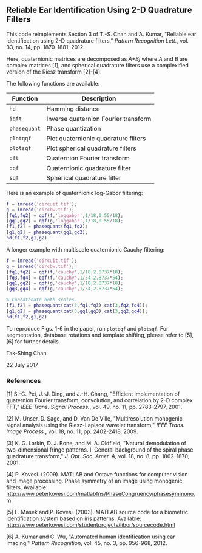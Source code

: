 Reliable Ear Identification Using 2-D Quadrature Filters
--------------------------------------------------------

This code reimplements Section 3 of T.-S. Chan and A. Kumar, "Reliable ear
identification using 2-D quadrature filters," *Pattern Recognition Lett.*,
vol. 33, no. 14, pp. 1870-1881, 2012.

Here, quaternionic matrices are decomposed as *A+Bj* where *A* and *B* are
complex matrices \[1\], and spherical quadrature filters use a complexified
version of the Riesz transform \[2\]-\[4\].

The following functions are available:

| Function     | Description                          |
| ------------ | ------------------------------------ |
| `hd`         | Hamming distance                     |
| `iqft`       | Inverse quaternion Fourier transform |
| `phasequant` | Phase quantization                   |
| `plotqqf`    | Plot quaternionic quadrature filters |
| `plotsqf`    | Plot spherical quadrature filters    |
| `qft`        | Quaternion Fourier transform         |
| `qqf`        | Quaternionic quadrature filter       |
| `sqf`        | Spherical quadrature filter          |

Here is an example of quaternionic log-Gabor filtering:

```matlab
f = imread('circuit.tif');
g = imread('circbw.tif');
[fq1,fq2] = qqf(f,'loggabor',1/18,0.55/18);
[gq1,gq2] = qqf(g,'loggabor',1/18,0.55/18);
[f1,f2] = phasequant(fq1,fq2);
[g1,g2] = phasequant(gq1,gq2);
hd(f1,f2,g1,g2)
```

A longer example with multiscale quaternionic Cauchy filtering:

```matlab
f = imread('circuit.tif');
g = imread('circbw.tif');
[fq1,fq2] = qqf(f,'cauchy',1/18,2.8737*18);
[fq3,fq4] = qqf(f,'cauchy',1/54,2.8737*54);
[gq1,gq2] = qqf(g,'cauchy',1/18,2.8737*18);
[gq3,gq4] = qqf(g,'cauchy',1/54,2.8737*54);

% Concatenate both scales.
[f1,f2] = phasequant(cat(3,fq1,fq3),cat(3,fq2,fq4));
[g1,g2] = phasequant(cat(3,gq1,gq3),cat(3,gq2,gq4));
hd(f1,f2,g1,g2)
```

To reproduce Figs. 1-6 in the paper, run `plotqqf` and `plotsqf`. For
segmentation, database rotations and template shifting, please refer to
\[5\], \[6\] for further details.

Tak-Shing Chan

22 July 2017

### References

\[1\] S.-C. Pei, J.-J. Ding, and J.-H. Chang, "Efficient implementation of
quaternion Fourier transform, convolution, and correlation by 2-D complex
FFT," *IEEE Trans. Signal Process.*, vol. 49, no. 11, pp. 2783-2797, 2001.

\[2\] M. Unser, D. Sage, and D. Van De Ville, "Multiresolution monogenic
signal analysis using the Riesz-Laplace wavelet transform," *IEEE Trans.
Image Process.*, vol. 18, no. 11, pp. 2402-2418, 2009.

\[3\] K. G. Larkin, D. J. Bone, and M. A. Oldfield, "Natural demodulation
of two-dimensional fringe patterns. I. General background of the spiral
phase quadrature transform," *J. Opt. Soc. Amer. A*, vol. 18, no. 8, pp.
1862-1870, 2001.

\[4\] P. Kovesi. (2009). MATLAB and Octave functions for computer vision
and image processing. Phase symmetry of an image using monogenic filters.
Available:
http://www.peterkovesi.com/matlabfns/PhaseCongruency/phasesymmono.m

\[5\] L. Masek and P. Kovesi. (2003). MATLAB source code for a biometric
identification system based on iris patterns. Available:
http://www.peterkovesi.com/studentprojects/libor/sourcecode.html

\[6\] A. Kumar and C. Wu, "Automated human identification using ear
imaging," *Pattern Recognition*, vol. 45, no. 3, pp. 956-968, 2012.
